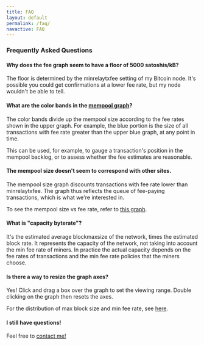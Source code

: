 ```yaml
---
title: FAQ
layout: default
permalink: /faq/
navactive: FAQ
---
```


### Frequently Asked Questions

#### Why does the fee graph seem to have a floor of 5000 satoshis/kB?

The floor is determined by the minrelaytxfee setting of my Bitcoin node. It's possible you
could get confirmations at a lower fee rate, but my node wouldn't be able to tell.

#### What are the color bands in the [mempool graph](/#1m)?
The color bands divide up the mempool size according to the fee rates shown in the upper graph.
For example, the blue portion is the size of all transactions with fee rate greater than the
upper blue graph, at any point in time.

This can be used, for example, to gauge a transaction's position in the mempool backlog, or to
assess whether the fee estimates are reasonable.

#### The mempool size doesn't seem to correspond with other sites.

The mempool size graph discounts transactions with fee rate lower than minrelaytxfee. The graph
thus reflects the queue of fee-paying transactions, which is what we're interested in.

To see the mempool size vs fee rate, refer to [this graph](/misc/profile).

#### What is "capacity byterate"?

It's the estimated average blockmaxsize of the network, times the estimated block rate.
It represents the capacity of the network, not taking into account the min fee rate of miners.
In practice the actual capacity depends on the fee rates of transactions and the
min fee rate policies that the miners choose.

#### Is there a way to resize the graph axes?

Yes! Click and drag a box over the graph to set the viewing range. Double clicking on the graph
then resets the axes.

For the distribution of max block size and min fee rate, see [here](/misc/mining).

#### I still have questions!

Feel free to [contact me!](mailto:bitcoinfees@gmail.com)
